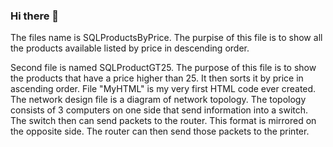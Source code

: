 ### Hi there 👋
The files name is  SQLProductsByPrice.
The purpise of this file is to show  all the products available listed by price in descending order.

Second file is named SQLProductGT25.
The purpose of this file is to show the products that have a price higher than 25. It then sorts it by price in ascending order.
File "MyHTML" is my very first HTML code ever created. 
The network design file is a diagram of network topology. The topology consists of 3 computers on one side that send information into a switch. The switch then can send packets to the router. This format is mirrored on the opposite side. The router can then send those packets to the printer.
